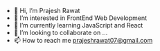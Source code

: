 - 👋 Hi, I’m Prajesh Rawat
- 👀 I’m interested in FrontEnd Web Development 
- 🌱 I’m currently learning JavaScript and React
- 💞️ I’m looking to collaborate on ...
- 📫 How to reach me prajeshrawat07@gmail.com

<!---
prajeshrawat7/prajeshrawat7 is a ✨ special ✨ repository because its `README.md` (this file) appears on your GitHub profile.
You can click the Preview link to take a look at your changes.
--->
